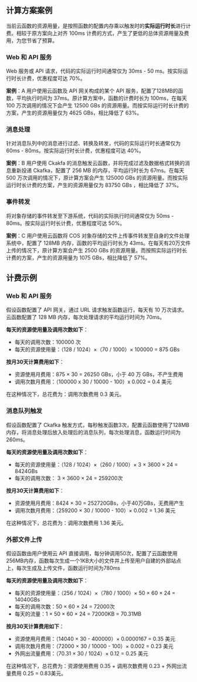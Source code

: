 ## 计算方案案例

当前云函数的资源用量，是按照函数的配置内存乘以触发时的**实际运行时长**进行计费。相较于原方案向上对齐 100ms 计费的方式，产生了更低的总体资源用量及费用，为您节省了预算。

### Web 和 API 服务

Web 服务或 API 请求，代码的实际运行时间通常仅为 30ms - 50 ms。按实际运行时长计费，优惠程度可达 70%。

**案例**：A 用户使用云函数及 API 网关构成的某个 API 服务，配置了128MB的函数，平均执行时间为 37ms。原计算方案中，函数的计费时长为 100ms，在每天 100 万次调用的情况下会产生 12500 GBs 的资源用量。而按实际运行时长计费的方案，产生的资源用量仅为 4625 GBs，相比降低了 63%。

### 消息处理

针对消息队列中的消息进行过滤、转换及转发，代码的实际运行时长通常仅为 60ms - 80ms。按实际运行时长计费，优惠程度可达 40%。

**案例**：B 用户使用 Ckakfa 的消息触发云函数，并将完成过滤及数据格式转换的消息重新投递 Ckafka，配置了 256 MB 的内存，平均运行时长为 67ms。在每天 500 万次调用的情况下，原计算方案会产生 125000 GBs 的资源用量。而按实际运行时长计费的方案，产生的资源用量仅为 83750 GBs ，相比降低了 37%。


### 事件转发

将对象存储的事件转发至下游系统，代码的实际执行时间通常仅为 50ms - 80ms。按实际运行时长计费，优惠程度可达 50%。

**案例**：C 用户使用云函数将 COS 对象存储的文件上传事件转发至自身的文件处理系统中，配置了 128MB 内存，函数的平均运行时长为 43ms。在每天有20万文件上传的情况下，原计算方案会产生 2500 GBs 的资源用量。而按照实际运行时长计费的方案，产生的资源用量为 1075 GBs，相比降低了 57%。



## 计费示例
### Web 和 API 服务
假设函数配置了 API 网关，通过 URL 请求触发函数运行，每天有 10 万次请求。云函数配置了 128 MB 内存，每次处理请求的平均运行时间为 70ms。

**每天的资源使用量及调用次数如下**：
- 每天的调用次数：100000 次
- 每天的资源使用量：（128 / 1024）×（70 / 1000）× 100000 = 875 GBs


**按月30天计算费用如下**：
- 资源使用月费用：875 × 30 = 26250 GBs，小于 40 万 GBs，不产生费用
- 调用次数月费用：（100000 x 30 / 10000 - 100）x 0.002 = 0.4 美元

在这种情况下，总花费为：调用次数费用 0.3 美元。

### 消息队列触发

假设函数配置了 Ckafka 触发方式，每秒触发函数3次，配置云函数使用了128MB内存，将消息处理后放入处理后的消息队列，每次处理消息，函数运行时间为260ms。

**每天的资源使用量及调用次数如下**：
- 每天的资源使用量：（128 / 1024）×（260 / 1000）× 3 × 3600 × 24 = 8424GBs
- 每天的调用次数： 3 × 3600 × 24 = 259200次

**按月30天计算费用如下**：
- 资源使用月费用：8424 × 30 = 252720GBs，小于40万GBs，无费用产生
- 调用次数月费用：（259200 × 30 / 10000 - 100）× 0.002 = 1.36 美元

在这种情况下，总花费为：调用次数费用 1.36 美元。


### 外部文件上传

假设函数由用户使用云 API 直接调用，每分钟调用50次，配置了云函数使用256MB内存，函数每次生成一个1KB大小的文件并上传至用户自建的外部站点上，每次生成及上传文件，函数运行时间为780ms

**每天的资源使用量及调用次数如下**：
- 每天的资源使用量：（256 / 1024）×（780 / 1000）× 50 × 60 × 24 = 14040GBs
- 每天的调用次数：50 × 60 × 24 = 72000次
- 每天的流量：1 × 50 × 60 × 24 = 72000KB = 70.31MB

**按月30天计算费用如下**：
- 资源使用月费用：（14040 × 30 - 400000）× 0.0000167  = 0.35 美元
- 调用次数月费用：（72000 × 30 / 10000 - 100）× 0.002 = 0.23 美元
- 外网出流量费用：（70.31 × 30 / 1024）× 0.12  = 0.25 美元

在这种情况下，总花费为：资源使用费用 0.35 + 调用次数费用 0.23 + 外网出流量费用 0.25 =  0.83美元。
